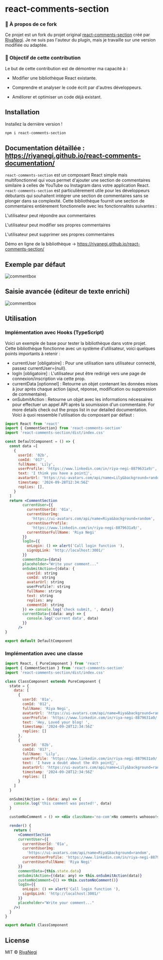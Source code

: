 # react-comments-section

### 🚀 À propos de ce fork
Ce projet est un fork du projet original [react-comments-section](https://github.com/RiyaNegi/react-comments-section) créé par [RiyaNegi](https://github.com/RiyaNegi). Je ne suis pas l'auteur du plugin, mais je travaille sur une version modifiée ou adaptée.

### 📌 Objectif de cette contribution
Le but de cette contribution est de démontrer ma capacité à :

- Modifier une bibliothèque React existante.

- Comprendre et analyser le code écrit par d'autres développeurs.

- Améliorer et optimiser un code déjà existant.

## Installation

Installez la dernière version !

```bash
npm i react-comments-section
```

## Documentation détaillée : https://riyanegi.github.io/react-comments-documentation/

`react-comments-section`  est un composant React simple mais multifonctionnel qui vous permet d'ajouter une section de commentaires similaire à celles de YouTube ou Instagram dans votre application React.
`react-comments-section`  est particulièrement utile pour les développeurs débutants qui souhaitent intégrer une section de commentaires sans se plonger dans sa complexité. Cette bibliothèque fournit une section de commentaires entièrement fonctionnelle avec les fonctionnalités suivantes :

L'utilisateur peut répondre aux commentaires

L'utilisateur peut modifier ses propres commentaires

L'utilisateur peut supprimer ses propres commentaires

Démo en ligne de la bibliothèque → https://riyanegi.github.io/react-comments-section/

## Exemple par défaut

![commentbox](https://github.com/RiyaNegi/react-comments-section/blob/main/example/blob/default.png?raw=true)

## Saisie avancée (éditeur de texte enrichi)

![commentbox](https://github.com/RiyaNegi/react-comments-section/blob/main/example/blob/advanced.png?raw=true)

## Utilisation

### Implémentation avec Hooks (TypeScript)

Voici un exemple de base pour tester la bibliothèque dans votre projet. Cette bibliothèque fonctionne avec un système d'utilisateur, voici quelques points importants à retenir :

- currentUser [obligatoire] : Pour une utilisation sans utilisateur connecté, passez currentUser={null}.
- logIn [obligatoire] : L'utilisateur peut être redirigé vers une page de connexion/inscription via cette prop.
- currentData [optionnel] : Retourne un objet contenant les données mises à jour après chaque action (ajout, réponse, modification ou suppression de commentaire).
- onSubmitAction : Retourne un objet avec les informations nécessaires pour effectuer un appel API après la soumission d'un commentaire.
  For more details check out the props list in our detailed documentation.
  Voici à quoi ressemble l'utilisation du composant par défaut :

```jsx
import React from 'react'
import { CommentSection} from 'react-comments-section'
import 'react-comments-section/dist/index.css'

const DefaultComponent = () => {
  const data =[
    {
      userId: '02b',
      comId: '017',
      fullName: 'Lily',
      userProfile: 'https://www.linkedin.com/in/riya-negi-8879631a9/',
      text: 'I think you have a point🤔',
      avatarUrl: 'https://ui-avatars.com/api/name=Lily&background=random',
      timestamp: '2024-09-28T12:34:56Z'
      replies: [],
    }
  ]
  return <CommentSection
        currentUser={{
          currentUserId: '01a',
          currentUserImg:
            'https://ui-avatars.com/api/name=Riya&background=random',
          currentUserProfile:
            'https://www.linkedin.com/in/riya-negi-8879631a9/',
          currentUserFullName: 'Riya Negi'
        }}
        logIn={{
          onLogin: () => alert('Call login function '),
          signUpLink: 'http://localhost:3001/'
        }}
        commentData={data}
        placeholder="Write your comment..."
        onSubmitAction={(data: {
          userId: string
          comId: string
          avatarUrl: string
          userProfile?: string
          fullName: string
          text: string
          replies: any
          commentId: string
        }) => console.log('check submit, ', data)}
        currentData={(data: any) => {
          console.log('current data', data)
        }}
      />
}

export default DefaultComponent

```

### Implémentation avec une classe

```jsx
import React, { PureComponent } from 'react'
import { CommentSection } from 'react-comments-section'
import 'react-comments-section/dist/index.css'

class ClassComponent extends PureComponent {
  state = {
    data: [
      {
        userId: '01a',
        comId: '012',
        fullName: 'Riya Negi',
        avatarUrl: 'https://ui-avatars.com/api/name=Riya&background=random',
        userProfile: 'https://www.linkedin.com/in/riya-negi-8879631a9/',
        text: 'Hey, Loved your blog! ',
        timestamp: '2024-09-28T12:34:56Z'
        replies: []
      },
      {
        userId: '02b',
        comId: '017',
        fullName: 'Lily',
        userProfile: 'https://www.linkedin.com/in/riya-negi-8879631a9/',
        text: 'I have a doubt about the 4th point🤔',
        avatarUrl: 'https://ui-avatars.com/api/name=Lily&background=random',
        timestamp: '2024-09-28T12:34:56Z'
        replies: []
      }
    ]
  }

  onSubmitAction = (data: any) => {
    console.log('this comment was posted!', data)
  }

  customNoComment = () => <div className='no-com'>No comments wohoooo!</div>

  render() {
    return (
      <CommentSection
      currentUser={{
        currentUserId: '01a',
        currentUserImg:
          'https://ui-avatars.com/api/name=Riya&background=random',
        currentUserProfile: 'https://www.linkedin.com/in/riya-negi-8879631a9/',
        currentUserFullName: 'Riya Negi'
      }}
      commentData={this.state.data}
      onSubmitAction={(data: any) => this.onSubmitAction(data)}
      customNoComment={() => this.customNoComment()}
      logIn={{
        onLogin: () => alert('Call login function '),
        signUpLink: 'http://localhost:3001/'
      }}
      placeholder="Write your comment..."
    />)
  }
}

export default ClassComponent
```

## License

MIT © [RiyaNegi](https://github.com/RiyaNegi)
